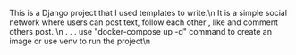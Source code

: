 This is a Django project that I used templates to write.\n
It is a simple social network where users can post text, follow each other , like and comment others post. \n
.
.
.
use "docker-compose up -d" command to create an image or use venv to run the project\n
